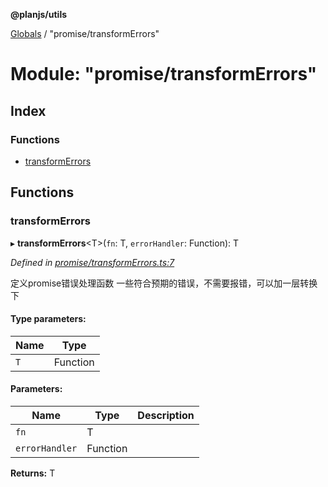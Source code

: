 **@planjs/utils**

[Globals](../README.md) / "promise/transformErrors"

# Module: "promise/transformErrors"

## Index

### Functions

* [transformErrors](_promise_transformerrors_.md#transformerrors)

## Functions

### transformErrors

▸ **transformErrors**\<T>(`fn`: T, `errorHandler`: Function): T

*Defined in [promise/transformErrors.ts:7](https://github.com/planjs/utils/blob/73a4845/src/promise/transformErrors.ts#L7)*

定义promise错误处理函数
一些符合预期的错误，不需要报错，可以加一层转换下

#### Type parameters:

Name | Type |
------ | ------ |
`T` | Function |

#### Parameters:

Name | Type | Description |
------ | ------ | ------ |
`fn` | T |  |
`errorHandler` | Function |   |

**Returns:** T
